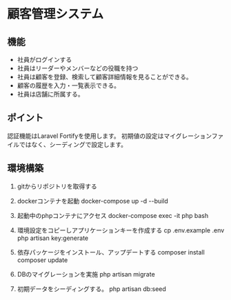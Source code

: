 # 顧客管理システム

## 機能
- 社員がログインする
- 社員はリーダーやメンバーなどの役職を持つ
- 社員は顧客を登録、検索して顧客詳細情報を見ることができる。
- 顧客の履歴を入力・一覧表示できる。
- 社員は店舗に所属する。

## ポイント
認証機能はLaravel Fortifyを使用します。
初期値の設定はマイグレーションファイルではなく、シーディングで設定します。

## 環境構築
1. gitからリポジトリを取得する

2. dockerコンテナを起動
docker-compose up -d --build

3. 起動中のphpコンテナにアクセス
docker-compose exec -it php bash

4. 環境設定をコピーしアプリケーションキーを作成する
cp .env.example .env
php artisan key:generate

5. 依存パッケージをインストール、アップデートする
composer install
composer update

6. DBのマイグレーションを実施
php artisan migrate

7. 初期データをシーディングする。
php artisan db:seed
